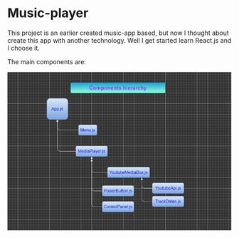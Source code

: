 # Music-player

This project is an earlier created music-app based, but now I thought about create this app with another technology. Well I get started learn React.js and I choose it.

The main components are:

![](https://github.com/Attilius/Music-player/blob/main/Documentation/Component_hierarchy.jpg)

